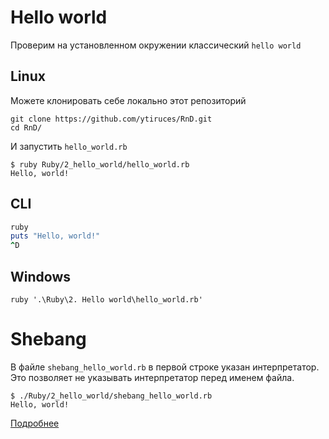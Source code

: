 # Hello world

Проверим на установленном окружении классический `hello world`

## Linux

Можете клонировать себе локально этот репозиторий
```
git clone https://github.com/ytiruces/RnD.git
cd RnD/
```
И запустить `hello_world.rb`
```
$ ruby Ruby/2_hello_world/hello_world.rb
Hello, world!
```

## CLI

```ruby
ruby
puts "Hello, world!"
^D
```

## Windows

``` 
ruby '.\Ruby\2. Hello world\hello_world.rb'
```

# Shebang

В файле `shebang_hello_world.rb` в первой строке указан интерпретатор.\
Это позволяет не указывать интерпретатор перед именем файла.

```
$ ./Ruby/2_hello_world/shebang_hello_world.rb
Hello, world!
```

[Подробнее](https://en.wikipedia.org/wiki/Shebang_(Unix))